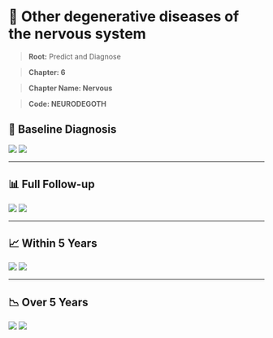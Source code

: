 # 🧬 Other degenerative diseases of the nervous system
    
> **Root:** Predict and Diagnose

> **Chapter: 6**

> **Chapter Name: Nervous**

> **Code: NEURODEGOTH**

## 🧪 Baseline Diagnosis

<img src="/Predict/Figures/Baseline/IMP/NEURODEGOTH.png" />

<CsvTableIMP src="/Predict_Data/Baseline/IMP/IMP_NEURODEGOTH.csv" label="🔍 View full results" />

<img src="/Predict/Figures/Baseline/ROC/NEURODEGOTH.png" />

<CsvTableROC src="/Predict_Data/Baseline/EVA/NEURODEGOTH.csv" label="🔍 View full results" />

---

## 📊 Full Follow-up

<img src="/Predict/Figures/ALL/IMP/NEURODEGOTH.png" />

<CsvTableIMP src="/Predict_Data/ALL/IMP/IMP_NEURODEGOTH.csv" label="🔍 View full results" />

<img src="/Predict/Figures/ALL/ROC/NEURODEGOTH.png" />

<CsvTableROC src="/Predict_Data/ALL/EVA/NEURODEGOTH.csv" label="🔍 View full results" />

---

## 📈 Within 5 Years

<img src="/Predict/Figures/FYears/IMP/NEURODEGOTH.png" />

<CsvTableIMP src="/Predict_Data/FYears/IMP/IMP_NEURODEGOTH.csv" label="🔍 View full results" />

<img src="/Predict/Figures/FYears/ROC/NEURODEGOTH.png" />

<CsvTableROC src="/Predict_Data/FYears/EVA/NEURODEGOTH.csv" label="🔍 View full results" />

---

## 📉 Over 5 Years

<img src="/Predict/Figures/OverFYears/IMP/NEURODEGOTH.png" />

<CsvTableIMP src="/Predict_Data/OverFYears/IMP/IMP_NEURODEGOTH.csv" label="🔍 View full results" />

<img src="/Predict/Figures/OverFYears/ROC/NEURODEGOTH.png" />

<CsvTableROC src="/Predict_Data/OverFYears/EVA/NEURODEGOTH.csv" label="🔍 View full results" />
